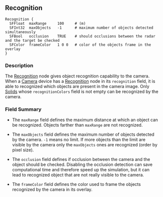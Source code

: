 ## Recognition

```
Recognition {
  SFFloat  maxRange     100     # (m)
  SFInt32  maxObjects   -1      # maximum number of objects detected simultaneously
  SFBool   occlusion    TRUE    # should occlusions between the radar and the target be checked
  SFColor  frameColor   1 0 0   # color of the objects frame in the overlay
}
```

### Description

The [Recognition](#recognition) node gives object recognition capability to the camera.
When a [Camera](camera.md) device has a [Recognition](#recognition) node in its `recognition` field, it is able to recognized which objects are present in the camera image. Only [Solids](solid.md) whose `recognitionColors` field is not empty can be recognized by the camera.

### Field Summary

- The `maxRange` field defines the maximum distance at which an object can be recognized. Objects farther than `maxRange` are not recognized.

- The `maxObjects` field defines the maximum number of objects detected by the camera. `-1` means no limit. If more objects than the limit are visible by the camera only the `maxObjects` ones are recognized (order by pixel size).

- The `occlusion` field defines if occlusion between the camera and the object should be checked. Disabling the occlusion detection can save computational time and therefore speed up the simulation, but it can lead to recognized object that are not really visible to the camera.

- The `frameColor` field defines the color used to frame the objects recognized by the camera in its overlay.
